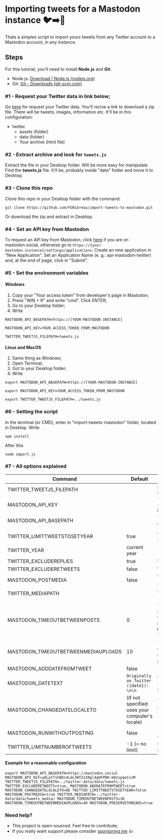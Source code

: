 # Importing tweets for a Mastodon instance :bird::arrow_right::elephant:
Thats a simples script to import yours tweets from any Twitter account to a Mastodon account, in any instance.

## Steps
For this tutorial, you'll need to install **Node.js** and **Git**.
 - Node.js: [Download | Node.js (nodejs.org)](https://nodejs.org/en/download/)
 - Git: [Git - Downloads (git-scm.com)](https://git-scm.com/downloads)
 
### #1 - Request your Twitter data in link below;
Go [here](https://twitter.com/settings/your_twitter_data) for request your Twitter data. You'll recive a link to download a zip file. There will be tweets, images, information etc. It'll be in this configuration:
 - twitter
    - assets (folder)
    - data (folder) 
    - Your archive (html file)

### #2 - Extract archive and look for `tweets.js`
Extract the file in your Desktop folder. Will be more easy for manipulate. Find the **tweets.js** file. It'll be, probably inside "data" folder and move it to Desktop.

### #3 - Clone this repo
Clone this repo in your Desktop folder with the command: 
```
git clone https://github.com/FGRibreau/import-tweets-to-mastodon.git
```
Or download the zip and extract in Desktop.
### #4 - Set an API key from Mastodon
To request an API key from Mastodon, click [here](https://mastodon.cloud/settings/applications) if you are on mastodon.social, otherwise go to `https://{your-mastodon.instance}/settings/applications`. Create an new application in "New Application". Set an Application Name (e. g.: api-mastodon-twitter) and, at the end of page, click in "Submit". 
### #5 - Set the environment variables
#### Windows
1. Copy your "Your access token" from developer's page in Mastodon;
2. Press "WIN + R" and write "cmd". Click ENTER;
3. Go to your Desktop folder;
4. Write 
```
MASTODON_API_BASEPATH=https://[YOUR-MASTODON-INSTANCE] 
```
```
MASTODON_API_KEY=YOUR_ACCESS_TOKEN_FROM_MASTODON
```
```
TWITTER_TWEETJS_FILEPATH=tweets.js
```

#### Linux and MacOS
1. Same thing as Windows;
2. Open Terminal;
3. Got to your Desktop folder;
4. Write
```
export MASTODON_API_BASEPATH=https://[YOUR-MASTODON-INSTANCE] 
```
```
export MASTODON_API_KEY=YOUR_ACCESS_TOKEN_FROM_MASTODON
```
```
export TWITTER_TWEETJS_FILEPATH=../tweets.js
```

### #6 - Setting the script
In the terminal (or CMD), enter in "import-tweets-mastodon" folder, located in Desktop. Write 
```
npm install

```
After this 
```
node import.js

```

### #7 - All options explained
| Command                      | Default                                        | Explanation                                                                                                                                                     |
|------------------------------|------------------------------------------------|-----------------------------------------------------------------------------------------------------------------------------------------------------------------|
| TWITTER_TWEETJS_FILEPATH     |                                                | Path to tweet.js file, e.g. `../twitter-data/data/tweets.js`                                                                                                    |
| MASTODON_API_KEY             |                                                | The API key, looks like ` y8LptTshBDs4LmL3WTZxINgl4gHFPB0-mOzspqeIinM`                                                                                          |
| MASTODON_API_BASEPATH        |                                                | The url of your Mastodon instance, e.g. https://mastodon.social                                                                                                 |
|                              |                                                |                                                                                                                                                                 |
| TWITTER_LIMITTWEETSTOSETYEAR | true                                           | If only Tweets from the specified year should be considered                                                                                                     |
| TWITTER_YEAR                 | current year                                   |                                                                                                                                                                 |
| TWITTER_EXCLUDEREPLIES       | true                                           | Whether replies should be posted                                                                                                                                |
| TWITTER_EXCLUDERETWEETS      | false                                          | Whether retweets should be posted                                                                                                                               |
| MASTODON_POSTMEDIA           | false                                          | Whether media (images and video) should be posted                                                                                                               |
| TWITTER_MEDIAPATH            |                                                | Path to media folder, e.g. ` ../twitter-data/data/tweets_media/`                                                                                                |
|                              |                                                |                                                                                                                                                                 |
| MASTODON_TIMEOUTBETWEENPOSTS | 0                                              | Time in seconds between posts, necessary due to  [rate limit](https://docs.joinmastodon.org/api/rate-limits/#uploading-media) (= less than 1 post/minute when media-heavy). Combine with `MASTODON_TIMEOUTBETWEENMEDIAUPLOADS` for the right amount. |
| MASTODON_TIMEOUTBETWEENMEDIAUPLOADS | 10                                              | Time in seconds between media uploads, necessary because especially videos need some time processing |
| MASTODON_ADDDATEFROMTWEET    | false                                          |                                                                                                                                                                 |
| MASTODON_DATETEXT            | `Originally on Twitter ({date}): \n\n`         | If a date should be added, which text should be added (`{date}` will be replaced by the date)                                                                   |
| MASTODON_CHANGEDATELOCALETO  | (if not specified uses your computer's locale) | The set locale (DE = Germany) which affects the date format, e.g. "14/9/2017" in France or "14.9.2017" in Germany                                               |
| MASTODON_RUNWITHOUTPOSTING   | false                                          | (For testing) You can use to check if all files and data was correct                                                                                            |
| TWITTER_LIMITNUMBEROFTWEETS  | -1 (= no limit)                                | Only post the last (=newest) x number of Tweets                                                                                                                 |

#### Example for a reasonable configuration
```
export MASTODON_API_BASEPATH=https://mastodon.social MASTODON_API_KEY=y8LptTshBDs4LmL3WTZxINgl4gHFPB0-mOzspqeIinM TWITTER_TWEETJS_FILEPATH=../twitter-data/data/tweets.js TWITTER_EXCLUDERETWEETS=true, MASTODON_ADDDATEFROMTWEET=true MASTODON_CHANGEDATELOCALETO=DE TWITTER_LIMITTWEETSTOSETYEAR=false MASTODON_POSTMEDIA=true TWITTER_MEDIAPATH=../twitter-data/data/tweets_media/ MASTODON_TIMEOUTBETWEENPOSTS=10 MASTODON_TIMEOUTBETWEENMEDIAUPLOADS=40 MASTODON_PRESERVETHREADS=true
```

### Need help?

- This project is open-sourced. Feel free to contribute;
- If you really want support please consider [sponsoring me](https://github.com/sponsors/FGRibreau) :+1:

